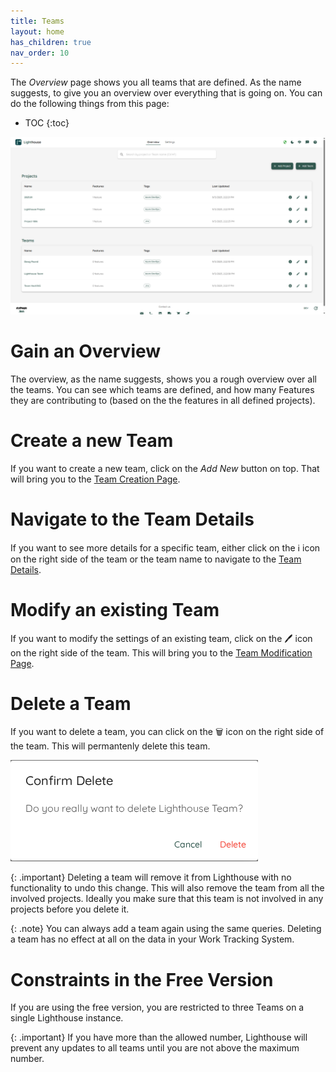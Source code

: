 ```yaml
---
title: Teams
layout: home
has_children: true
nav_order: 10
---
```


The *Overview* page shows you all teams that are defined. As the name suggests, to give you an overview over everything that is going on. You can do the following things from this page:

- TOC
{:toc}

![Team Overview](../assets/features/overview.png)

# Gain an Overview
The overview, as the name suggests, shows you a rough overview over all the teams. You can see which teams are defined, and how many Features they are contributing to (based on the the features in all defined projects).

# Create a new Team
If you want to create a new team, click on the *Add New* button on top. That will bring you to the [Team Creation Page](./edit.html).

# Navigate to the Team Details
If you want to see more details for a specific team, either click on the ℹ️ icon on the right side of the team or the team name to navigate to the [Team Details](./detail.html).

# Modify an existing Team
If you want to modify the settings of an existing team, click on the 🖊️ icon on the right side of the team. This will bring you to the [Team Modification Page](./edit.html).

# Delete a Team
If you want to delete a team, you can click on the 🗑️ icon on the right side of the team. This will permantenly delete this team.

![Team Deletion](../assets/features/teams_delete.png)

{: .important}
Deleting a team will remove it from Lighthouse with no functionality to undo this change. This will also remove the team from all the involved projects. Ideally you make sure that this team is not involved in any projects before you delete it.

{: .note}
You can always add a team again using the same queries. Deleting a team has no effect at all on the data in your Work Tracking System.

# Constraints in the Free Version
If you are using the free version, you are restricted to three Teams on a single Lighthouse instance.


{: .important}
If you have more than the allowed number, Lighthouse will prevent any updates to all teams until you are not above the maximum number.
